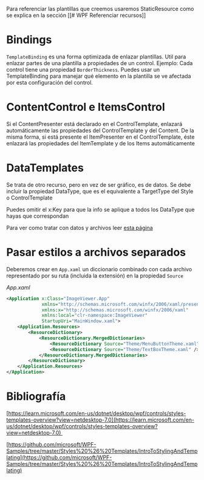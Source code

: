 Para referenciar las plantillas que creemos usaremos StaticResource como se explica en la sección [[# WPF Referenciar recursos]]

# Bindings

`TemplateBinding` es una forma optimizada de enlazar plantillas. Util para enlazar partes de una plantilla a propiedades de un control. Ejemplo: Cada control tiene una propiedad `BorderThickness`. Puedes usar un TemplateBinding para manejar qué elemento en la plantilla se ve afectada por esta configuración del control.

# ContentControl e ItemsControl

Si el ContentPresenter está declarado en el ControlTemplate, enlazará automáticamente las propiedades del ControlTemplate y del Content. De la misma forma, si está presente el ItemPresenter en el ControlTemplate, éste enlazará las propiedades del ItemTemplate y de los Items automáticamente

# DataTemplates

Se trata de otro recurso, pero en vez de ser gráfico, es de datos. Se debe incluir la propiedad DataType, que es el equivalente a TargetType del Style o ControlTemplate

Puedes omitir el x:Key para que la info se aplique a todos los DataType que hayas que correspondan

Para ver como tratar con datos y archivos leer [esta página](https://sites.google.com/d/13BAZX83ZVzuHzEhdp8djpzp8Y_hPuGTi/p/1jvyVASY5bHMIt63oXnoi7o9rZp4RUoV7/edit)

# Pasar estilos a archivos separados

Deberemos crear en `App.xaml` un diccionario combinado con cada archivo representado por su ruta (incluida la extensión) en la propiedad `Source`

_App.xaml_
```xml
<Application x:Class="ImageViewer.App"
             xmlns="http://schemas.microsoft.com/winfx/2006/xaml/presentation"
             xmlns:x="http://schemas.microsoft.com/winfx/2006/xaml"
             xmlns:local="clr-namespace:ImageViewer"
             StartupUri="MainWindow.xaml">
    <Application.Resources>
        <ResourceDictionary>
            <ResourceDictionary.MergedDictionaries>
                <ResourceDictionary Source="Theme/MenuButtonTheme.xaml" />
                <ResourceDictionary Source="Theme/TextBoxTheme.xaml" />
            </ResourceDictionary.MergedDictionaries>
        </ResourceDictionary>
    </Application.Resources>
</Application>
```

# Bibliografía

[https://learn.microsoft.com/en-us/dotnet/desktop/wpf/controls/styles-templates-overview?view=netdesktop-7.0](https://learn.microsoft.com/en-us/dotnet/desktop/wpf/controls/styles-templates-overview?view=netdesktop-7.0) 

[https://github.com/microsoft/WPF-Samples/tree/master/Styles%20%26%20Templates/IntroToStylingAndTemplating](https://github.com/microsoft/WPF-Samples/tree/master/Styles%20%26%20Templates/IntroToStylingAndTemplating)